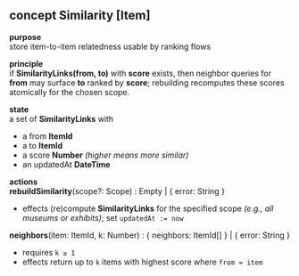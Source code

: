 ## concept **Similarity** [Item]

**purpose**  
store item-to-item relatedness usable by ranking flows

**principle**  
if **SimilarityLinks(from, to)** with **score** exists, then neighbor queries for **from** may surface **to** ranked by **score**; rebuilding recomputes these scores atomically for the chosen scope.

**state**  
a set of **SimilarityLinks** with  
- a from **ItemId**  
- a to **ItemId**  
- a score **Number** *(higher means more similar)*  
- an updatedAt **DateTime**

**actions**  
**rebuildSimilarity**(scope?: Scope) : Empty | { error: String }  
- effects (re)compute **SimilarityLinks** for the specified scope *(e.g., all museums or exhibits)*; set `updatedAt := now`

**neighbors**(item: ItemId, k: Number) : { neighbors: ItemId[] } | { error: String }  
- requires `k ≥ 1`  
- effects return up to `k` items with highest score where `from = item`
